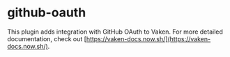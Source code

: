 # github-oauth

This plugin adds integration with GitHub OAuth to Vaken. For more detailed documentation, check out [https://vaken-docs.now.sh/](https://vaken-docs.now.sh/).
